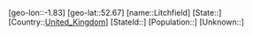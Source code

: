﻿---
location: [52.67,-1.83]
type: City
tags:
- geo/City


SpocWebEntityId: 32047
isDeleted: false
confidential: public

---
[geo-lon::-1.83]
[geo-lat::52.67]
[name::Litchfield]
[State::]
[Country::[United_Kingdom](geo/Continent/Europe/United_Kingdom.md)]
[StateId::]
[Population::]
[Unknown::]

